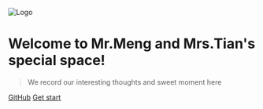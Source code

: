 ![Logo]()

# Welcome to Mr.Meng and Mrs.Tian's special space!

> We record our interesting thoughts and sweet moment here

[GitHub](https://github.com/FENG-MengLong/FENG-MengLong.github.io)
[Get start](#使用说明)